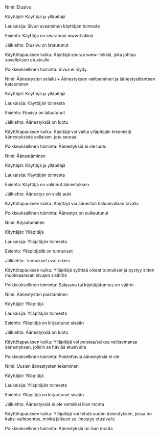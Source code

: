Nimi: Etusivu

Käyttäjät: Käyttäjä ja ylläpitäjä

Laukaisija: Sivun avaaminen käyttäjän toimesta

Esiehto: Käyttäjä on seurannut www-linkkiä

Jälkiehto: Etusivu on latautunut

Käyttötapauksen kulku: Käyttäjä seuraa www-linkkiä, joka johtaa sovelluksen etusivulle

 Poikkeuksellinen toiminta: Sivua ei löydy.


 Nimi: Äänestysten selailu + Äänestyksen valitseminen ja äänestystilanteen katsominen

Käyttäjät: Käyttäjä ja ylläpitäjä

Laukaisija: Käyttäjän toimesta

Esiehto: Etusivu on latautunut

Jälkiehto: Äänestyksiä on luotu

Käyttötapauksen kulku: Käyttäjä voi valita ylläpitäjän tekemistä äänestyksistä sellaisen, jota seuraa

 Poikkeuksellinen toiminta: Äänestyksiä ei ole luotu


 Nimi: Äänestäminen

Käyttäjät: Käyttäjä ja ylläpitäjä

Laukaisija: Käyttäjän toimesta

Esiehto: Käyttäjä on valinnut äänestyksen

Jälkiehto: Äänestys on vielä auki

Käyttötapauksen kulku: Käyttäjä voi äänestää haluamallaan tavalla

 Poikkeuksellinen toiminta: Äänestys on sulkeutunut


 Nimi: Kirjautuminen

Käyttäjät: Ylläpitäjä

Laukaisija: Ylläpitäjän toimesta

Esiehto: Ylläpitäjällä on tunnukset

Jälkiehto: Tunnukset ovat oikein

Käyttötapauksen kulku: Ylläpitäjä syöttää oikeat tunnukset ja pystyy sitten muokkaamaan sivujen sisältöä

 Poikkeuksellinen toiminta: Salasana tai käyttäjätunnus on väärin


 Nimi: Äänestysten poistaminen

Käyttäjät: Ylläpitäjä

Laukaisija: Ylläpitäjän toimesta

Esiehto: Ylläpitäjä on kirjautunut sisään

Jälkiehto: Äänestyksiä on luotu

Käyttötapauksen kulku: Ylläpitäjä voi poistaa/sulkea valitsemansa äänestyksen, jolloin se häviää etusivulta

 Poikkeuksellinen toiminta: Poistettavia äänestyksiä ei ole


 Nimi: Uusien äänestysten tekeminen

Käyttäjät: Ylläpitäjä

Laukaisija: Ylläpitäjän toimesta

Esiehto: Ylläpitäjä on kirjautunut sisään

Jälkiehto: Äänestyksiä ei ole valmiiksi liian monta

Käyttötapauksen kulku: Ylläpitäjä voi tehdä uuden äänestyksen, jossa on kaksi vaihtoehtoa, minkä jälkeen se ilmestyy etusivulle

 Poikkeuksellinen toiminta: Äänestyksiä on liian monta